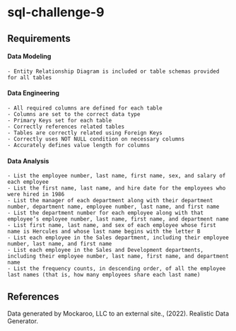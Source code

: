 # sql-challenge-9

## Requirements

#### Data Modeling

    - Entity Relationship Diagram is included or table schemas provided for all tables

#### Data Engineering

    - All required columns are defined for each table
    - Columns are set to the correct data type
    - Primary Keys set for each table
    - Correctly references related tables
    - Tables are correctly related using Foreign Keys
    - Correctly uses NOT NULL condition on necessary columns
    - Accurately defines value length for columns

#### Data Analysis

    - List the employee number, last name, first name, sex, and salary of each employee
    - List the first name, last name, and hire date for the employees who were hired in 1986
    - List the manager of each department along with their department number, department name, employee number, last name, and first name
    - List the department number for each employee along with that employee’s employee number, last name, first name, and department name
    - List first name, last name, and sex of each employee whose first name is Hercules and whose last name begins with the letter B
    - List each employee in the Sales department, including their employee number, last name, and first name
    - List each employee in the Sales and Development departments, including their employee number, last name, first name, and department name
    - List the frequency counts, in descending order, of all the employee last names (that is, how many employees share each last name)

## References
Data generated by Mockaroo, LLC to an external site., (2022). Realistic Data Generator.
